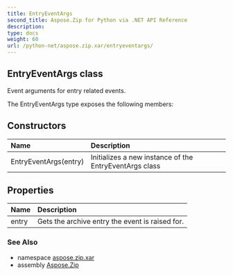 ```yaml
---
title: EntryEventArgs
second_title: Aspose.Zip for Python via .NET API Reference
description: 
type: docs
weight: 60
url: /python-net/aspose.zip.xar/entryeventargs/
---
```


## EntryEventArgs class

Event arguments for entry related events.

The EntryEventArgs type exposes the following members:
## Constructors
| Name | Description |
| :- | :- |
|EntryEventArgs(entry)|Initializes a new instance of the EntryEventArgs class|
## Properties
| Name | Description |
| :- | :- |
|entry|Gets the archive entry the event is raised for.|

### See Also

* namespace [aspose.zip.xar](/zip/python-net/aspose.zip.xar/)
* assembly [Aspose.Zip](/zip/python-net/)

